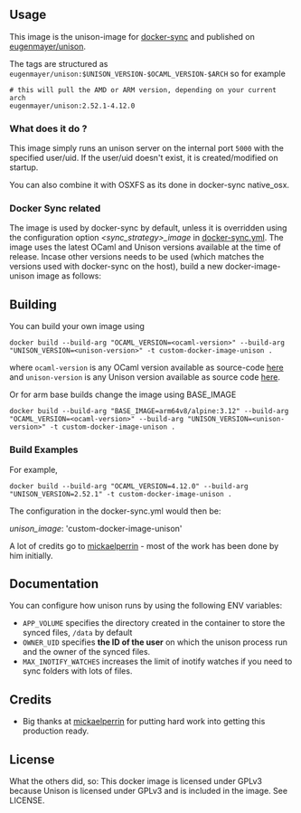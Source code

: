 ## Usage

This image is the unison-image for [docker-sync](https://github.com/EugenMayer/docker-sync) and published on [eugenmayer/unison](https://hub.docker.com/r/eugenmayer/unison/).

The tags are structured as `eugenmayer/unison:$UNISON_VERSION-$OCAML_VERSION-$ARCH` so for example

```
# this will pull the AMD or ARM version, depending on your current arch
eugenmayer/unison:2.52.1-4.12.0
```

### What does it do ?

This image simply runs an unison server on the internal port `5000` with the specified user/uid. If the user/uid doesn't
exist, it is created/modified on startup.

You can also combine it with OSXFS as its done in docker-sync native_osx.

### Docker Sync related

The image is used by docker-sync by default, unless it is overridden using the configuration option _<sync_strategy>\_image_ in [docker-sync.yml](https://docker-sync.readthedocs.io/en/latest/getting-started/configuration.html#references). The image uses the latest OCaml and Unison versions available at the time of release. Incase other versions needs to be used (which matches the versions used with docker-sync on the host), build a new docker-image-unison image as follows:

## Building

You can build your own image using

`docker build --build-arg "OCAML_VERSION=<ocaml-version>" --build-arg "UNISON_VERSION=<unison-version>" -t custom-docker-image-unison .`

where `ocaml-version` is any OCaml version available as source-code [here](http://caml.inria.fr/pub/distrib/) and `unison-version` is any Unison version available as source code [here](https://github.com/bcpierce00/unison/releases/).

Or for arm base builds change the image using BASE_IMAGE

`docker build --build-arg "BASE_IMAGE=arm64v8/alpine:3.12" --build-arg "OCAML_VERSION=<ocaml-version>" --build-arg "UNISON_VERSION=<unison-version>" -t custom-docker-image-unison .`

### Build Examples

For example,

`docker build --build-arg "OCAML_VERSION=4.12.0" --build-arg "UNISON_VERSION=2.52.1" -t custom-docker-image-unison .`

The configuration in the docker-sync.yml would then be:

_unison_image_: 'custom-docker-image-unison'

A lot of credits go to [mickaelperrin](https://github.com/mickaelperrin) - most of the work has been done by him initially.

## Documentation

You can configure how unison runs by using the following ENV variables:

- `APP_VOLUME` specifies the directory created in the container to store the synced files, `/data` by default
- `OWNER_UID` specifies **the ID of the user** on which the unison process run and the owner of the synced files.
- `MAX_INOTIFY_WATCHES` increases the limit of inotify watches if you need to sync folders with lots of files.

## Credits

- Big thanks at [mickaelperrin](https://github.com/mickaelperrin) for putting hard work into getting this production ready.

## License

What the others did, so:
This docker image is licensed under GPLv3 because Unison is licensed under GPLv3 and is included in the image. See LICENSE.
